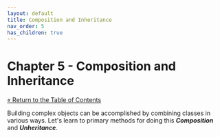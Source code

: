 ```yaml
---
layout: default
title: Composition and Inheritance
nav_order: 5
has_children: true
---
```


# Chapter 5 - Composition and Inheritance

[&laquo; Return to the Table of Contents](../../index.md)

Building complex objects can be accomplished by combining classes in various ways.  Let's learn to primary methods for doing this ***Composition*** and ***Unheritance***.